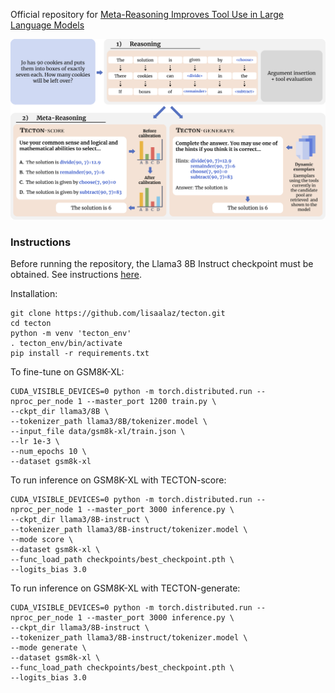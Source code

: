 Official repository for [Meta-Reasoning Improves Tool Use in Large Language Models](https://arxiv.org/abs/2411.04535)



![ToolDec](./figures/main.png)


### Instructions

Before running the repository, the Llama3 8B Instruct checkpoint must be obtained. See instructions [here](https://github.com/meta-llama/llama3).

Installation:

````
git clone https://github.com/lisaalaz/tecton.git
cd tecton
python -m venv 'tecton_env'
. tecton_env/bin/activate
pip install -r requirements.txt
````

To fine-tune on GSM8K-XL:

````
CUDA_VISIBLE_DEVICES=0 python -m torch.distributed.run --nproc_per_node 1 --master_port 1200 train.py \
--ckpt_dir llama3/8B \
--tokenizer_path llama3/8B/tokenizer.model \
--input_file data/gsm8k-xl/train.json \
--lr 1e-3 \
--num_epochs 10 \
--dataset gsm8k-xl
````

To run inference on GSM8K-XL with TECTON-score:

````
CUDA_VISIBLE_DEVICES=0 python -m torch.distributed.run --nproc_per_node 1 --master_port 3000 inference.py \
--ckpt_dir llama3/8B-instruct \
--tokenizer_path llama3/8B-instruct/tokenizer.model \
--mode score \
--dataset gsm8k-xl \
--func_load_path checkpoints/best_checkpoint.pth \
--logits_bias 3.0
````

To run inference on GSM8K-XL with TECTON-generate:

````
CUDA_VISIBLE_DEVICES=0 python -m torch.distributed.run --nproc_per_node 1 --master_port 3000 inference.py \
--ckpt_dir llama3/8B-instruct \
--tokenizer_path llama3/8B-instruct/tokenizer.model \
--mode generate \
--dataset gsm8k-xl \
--func_load_path checkpoints/best_checkpoint.pth \
--logits_bias 3.0
````

